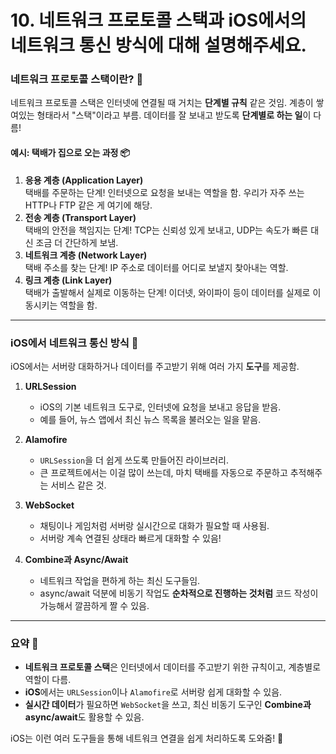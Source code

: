 #  10. 네트워크 프로토콜 스택과 iOS에서의 네트워크 통신 방식에 대해 설명해주세요.

### 네트워크 프로토콜 스택이란? 🚦
네트워크 프로토콜 스택은 인터넷에 연결될 때 거치는 **단계별 규칙** 같은 것임. 계층이 쌓여있는 형태라서 "스택"이라고 부름. 데이터를 잘 보내고 받도록 **단계별로 하는 일**이 다름!

#### 예시: 택배가 집으로 오는 과정 📦
1. **응용 계층 (Application Layer)**  
   택배를 주문하는 단계! 인터넷으로 요청을 보내는 역할을 함. 우리가 자주 쓰는 HTTP나 FTP 같은 게 여기에 해당.
2. **전송 계층 (Transport Layer)**  
   택배의 안전을 책임지는 단계! TCP는 신뢰성 있게 보내고, UDP는 속도가 빠른 대신 조금 더 간단하게 보냄.
3. **네트워크 계층 (Network Layer)**  
   택배 주소를 찾는 단계! IP 주소로 데이터를 어디로 보낼지 찾아내는 역할.
4. **링크 계층 (Link Layer)**  
   택배가 출발해서 실제로 이동하는 단계! 이더넷, 와이파이 등이 데이터를 실제로 이동시키는 역할을 함.

---

### iOS에서 네트워크 통신 방식 📲

iOS에서는 서버랑 대화하거나 데이터를 주고받기 위해 여러 가지 **도구**를 제공함.

1. **URLSession**  
   - iOS의 기본 네트워크 도구로, 인터넷에 요청을 보내고 응답을 받음.
   - 예를 들어, 뉴스 앱에서 최신 뉴스 목록을 불러오는 일을 맡음.

2. **Alamofire**  
   - `URLSession`을 더 쉽게 쓰도록 만들어진 라이브러리.
   - 큰 프로젝트에서는 이걸 많이 쓰는데, 마치 택배를 자동으로 주문하고 추적해주는 서비스 같은 것.

3. **WebSocket**  
   - 채팅이나 게임처럼 서버랑 실시간으로 대화가 필요할 때 사용됨.
   - 서버랑 계속 연결된 상태라 빠르게 대화할 수 있음!

4. **Combine과 Async/Await**  
   - 네트워크 작업을 편하게 하는 최신 도구들임.
   - async/await 덕분에 비동기 작업도 **순차적으로 진행하는 것처럼** 코드 작성이 가능해서 깔끔하게 짤 수 있음.

---

### 요약 🎉
- **네트워크 프로토콜 스택**은 인터넷에서 데이터를 주고받기 위한 규칙이고, 계층별로 역할이 다름.
- **iOS**에서는 `URLSession`이나 `Alamofire`로 서버랑 쉽게 대화할 수 있음.
- **실시간 데이터**가 필요하면 `WebSocket`을 쓰고, 최신 비동기 도구인 **Combine과 async/await**도 활용할 수 있음. 

iOS는 이런 여러 도구들을 통해 네트워크 연결을 쉽게 처리하도록 도와줌! 📡
